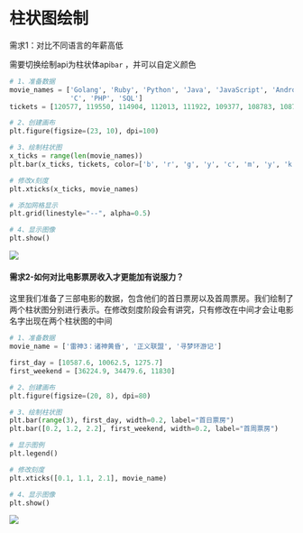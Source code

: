 # 柱状图绘制

需求1：对比不同语言的年薪高低

需要切换绘制api为柱状体api`bar` ，并可以自定义颜色

```python
# 1、准备数据
movie_names = ['Golang', 'Ruby', 'Python', 'Java', 'JavaScript', 'Android', 'iOS', 'Rust',
               'C', 'PHP', 'SQL']
tickets = [120577, 119550, 114904, 112013, 111922, 109377, 108783, 108744, 101734, 92867, 85845]

# 2、创建画布
plt.figure(figsize=(23, 10), dpi=100)

# 3、绘制柱状图
x_ticks = range(len(movie_names))
plt.bar(x_ticks, tickets, color=['b', 'r', 'g', 'y', 'c', 'm', 'y', 'k', 'c', 'g', 'y'])

# 修改x刻度
plt.xticks(x_ticks, movie_names)

# 添加网格显示
plt.grid(linestyle="--", alpha=0.5)

# 4、显示图像
plt.show()
```



![](https://picture.lanlance.cn/i/2022/09/20/6329c99a9a718.png)

#### 需求2-如何对比电影票房收入才更能加有说服力？

这里我们准备了三部电影的数据，包含他们的首日票房以及首周票房。我们绘制了两个柱状图分别进行表示。在修改刻度阶段会有讲究，只有修改在中间才会让电影名字出现在两个柱状图的中间

```python
# 1、准备数据
movie_name = ['雷神3：诸神黄昏', '正义联盟', '寻梦环游记']

first_day = [10587.6, 10062.5, 1275.7]
first_weekend = [36224.9, 34479.6, 11830]

# 2、创建画布
plt.figure(figsize=(20, 8), dpi=80)

# 3、绘制柱状图
plt.bar(range(3), first_day, width=0.2, label="首日票房")
plt.bar([0.2, 1.2, 2.2], first_weekend, width=0.2, label="首周票房")

# 显示图例
plt.legend()

# 修改刻度
plt.xticks([0.1, 1.1, 2.1], movie_name)

# 4、显示图像
plt.show()
```



![](https://picture.lanlance.cn/i/2022/09/20/6329ca549863f.png)
